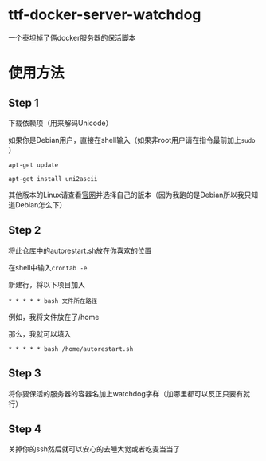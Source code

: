 # ttf-docker-server-watchdog

一个泰坦掉了俩docker服务器的保活脚本

# 使用方法

## Step 1

下载依赖项（用来解码Unicode）

如果你是Debian用户，直接在shell输入（如果非root用户请在指令最前加上`sudo `）

`apt-get update`

`apt-get install uni2ascii`

其他版本的Linux请查看[官网](https://www.billposer.org/Software/uni2ascii.html#downloads)并选择自己的版本（因为我跑的是Debian所以我只知道Debian怎么下）

## Step 2

将此仓库中的autorestart.sh放在你喜欢的位置

在shell中输入`crontab -e`

新建行，将以下项目加入

`* * * * * bash 文件所在路径`

例如，我将文件放在了/home

那么，我就可以填入

`* * * * * bash /home/autorestart.sh`

## Step 3

将你要保活的服务器的容器名加上watchdog字样（加哪里都可以反正只要有就行）

## Step 4

关掉你的ssh然后就可以安心的去睡大觉或者吃麦当当了
